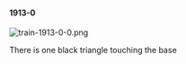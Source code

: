 #### 1913-0
![train-1913-0-0.png](https://github.com/lil-lab/nlvr/raw/master/nlvr/train/images/62/train-1913-0-0.png "train-1913-0-0.png")

There is one black triangle touching the base